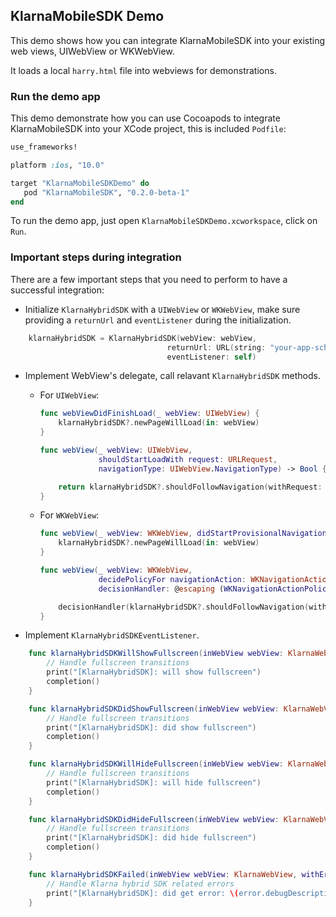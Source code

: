 ## KlarnaMobileSDK Demo

This demo shows how you can integrate KlarnaMobileSDK into your existing web views, UIWebView or WKWebView.

It loads a local `harry.html` file into webviews for demonstrations. 

### Run the demo app

This demo demonstrate how you can use Cocoapods to integrate KlarnaMobileSDK into your XCode project, this is included `Podfile`:

```ruby
use_frameworks!

platform :ios, "10.0"

target "KlarnaMobileSDKDemo" do
   pod "KlarnaMobileSDK", "0.2.0-beta-1"
end
```

To run the demo app, just open `KlarnaMobileSDKDemo.xcworkspace`, click on `Run`. 

### Important steps during integration

There are a few important steps that you need to perform to have a successful integration:

* Initialize `KlarnaHybridSDK` with a `UIWebView` or `WKWebView`, make sure providing a `returnUrl` and `eventListener` during the initialization. 

```swift
	klarnaHybridSDK = KlarnaHybridSDK(webView: webView,
                                   returnUrl: URL(string: "your-app-scheme://")!,
                                   eventListener: self)
```

* Implement WebView's delegate, call	relavant `KlarnaHybridSDK` methods.
	* For `UIWebView`:

		```swift
		func webViewDidFinishLoad(_ webView: UIWebView) {
	        klarnaHybridSDK?.newPageWillLoad(in: webView)
	    }
	
	    func webView(_ webView: UIWebView,
	                 shouldStartLoadWith request: URLRequest,
	                 navigationType: UIWebView.NavigationType) -> Bool {
	
	        return klarnaHybridSDK?.shouldFollowNavigation(withRequest: request) == true ? true : false
	    }
		```
	* For `WKWebView`:

		```swift
		func webView(_ webView: WKWebView, didStartProvisionalNavigation navigation: WKNavigation!) {
	        klarnaHybridSDK?.newPageWillLoad(in: webView)
	    }
	
	    func webView(_ webView: WKWebView,
	                 decidePolicyFor navigationAction: WKNavigationAction,
	                 decisionHandler: @escaping (WKNavigationActionPolicy) -> Void) {
	
	        decisionHandler(klarnaHybridSDK?.shouldFollowNavigation(withRequest: navigationAction.request) == true ? .allow : .cancel)
	    }
		```
	
* Implement `KlarnaHybridSDKEventListener`.

```swift
    func klarnaHybridSDKWillShowFullscreen(inWebView webView: KlarnaWebView, completion: () -> Void) {
        // Handle fullscreen transitions
        print("[KlarnaHybridSDK]: will show fullscreen")
        completion()
    }

    func klarnaHybridSDKDidShowFullscreen(inWebView webView: KlarnaWebView, completion: () -> Void) {
        // Handle fullscreen transitions
        print("[KlarnaHybridSDK]: did show fullscreen")
        completion()
    }

    func klarnaHybridSDKWillHideFullscreen(inWebView webView: KlarnaWebView, completion: () -> Void) {
        // Handle fullscreen transitions
        print("[KlarnaHybridSDK]: will hide fullscreen")
        completion()
    }

    func klarnaHybridSDKDidHideFullscreen(inWebView webView: KlarnaWebView, completion: () -> Void) {
        // Handle fullscreen transitions
        print("[KlarnaHybridSDK]: did hide fullscreen")
        completion()
    }

    func klarnaHybridSDKFailed(inWebView webView: KlarnaWebView, withError error: KlarnaMobileSDKError) {
        // Handle Klarna hybrid SDK related errors
        print("[KlarnaHybridSDK]: did get error: \(error.debugDescription)")
    }
```	






